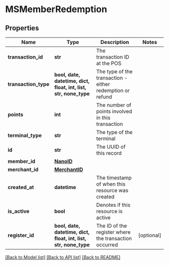 # MSMemberRedemption


## Properties
Name | Type | Description | Notes
------------ | ------------- | ------------- | -------------
**transaction_id** | **str** | The transaction ID at the POS | 
**transaction_type** | **bool, date, datetime, dict, float, int, list, str, none_type** | The type of the transaction - either redemption or refund | 
**points** | **int** | The number of points involved in this transaction | 
**terminal_type** | **str** | The type of the terminal | 
**id** | **str** | The UUID of this record | 
**member_id** | [**NanoID**](NanoID.md) |  | 
**merchant_id** | [**MerchantID**](MerchantID.md) |  | 
**created_at** | **datetime** | The timestamp of when this resource was created | 
**is_active** | **bool** | Denotes if this resource is active | 
**register_id** | **bool, date, datetime, dict, float, int, list, str, none_type** | The ID of the register where the transaction occurred | [optional] 

[[Back to Model list]](../README.md#documentation-for-models) [[Back to API list]](../README.md#documentation-for-api-endpoints) [[Back to README]](../README.md)


